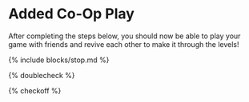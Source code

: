 # Added Co-Op Play

After completing the steps below, you should now be able to play your game with friends and revive each other to make it through the levels!

{% include blocks/stop.md %}

{% doublecheck %}

{% checkoff %}

